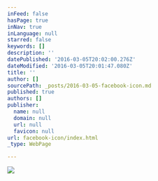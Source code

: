 ```yaml
---
inFeed: false
hasPage: true
inNav: true
inLanguage: null
starred: false
keywords: []
description: ''
datePublished: '2016-03-05T20:02:00.276Z'
dateModified: '2016-03-05T20:01:47.080Z'
title: ''
author: []
sourcePath: _posts/2016-03-05-facebook-icon.md
published: true
authors: []
publisher:
  name: null
  domain: null
  url: null
  favicon: null
url: facebook-icon/index.html
_type: WebPage

---
```

![](https://s3-us-west-2.amazonaws.com/the-grid-img/p/2cc88482cf8c6e025e1807ae4d9813ce7632f920.png)